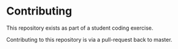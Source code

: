 # Contributing

This repository exists as part of a student coding exercise.

Contributing to this repository is via a pull-request back to master.
